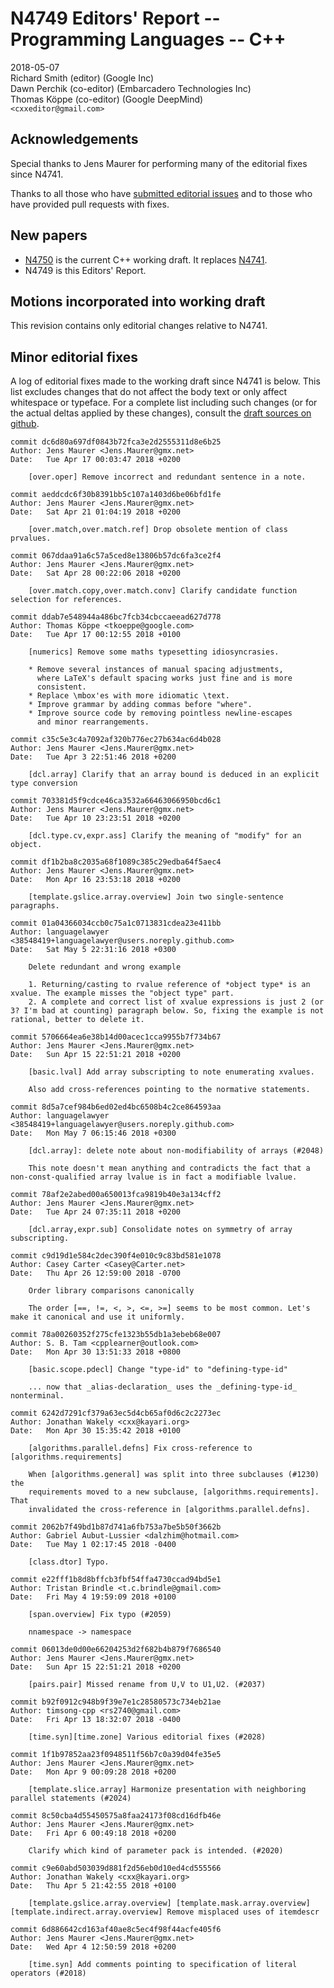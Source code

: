 # N4749 Editors' Report -- Programming Languages -- C++

2018-05-07  
Richard Smith (editor) (Google Inc)  
Dawn Perchik (co-editor) (Embarcadero Technologies Inc)  
Thomas Köppe (co-editor) (Google DeepMind)  
`<cxxeditor@gmail.com>`

## Acknowledgements

Special thanks to
Jens Maurer
for performing many of the editorial fixes since N4741.

Thanks to all those who have [submitted editorial
issues](https://github.com/cplusplus/draft/wiki/How-to-submit-an-editorial-issue)
and to those who have provided pull requests with fixes.

## New papers

- [N4750](http://wg21.link/n4750) is the current C++ working draft. It replaces [N4741](http://wg21.link/n4741).
- N4749 is this Editors' Report.

## Motions incorporated into working draft

This revision contains only editorial changes relative to N4741.

## Minor editorial fixes

A log of editorial fixes made to the working draft since N4741 is below.
This list excludes changes
that do not affect the body text or only affect whitespace or typeface. For a
complete list including such changes (or for the actual deltas applied by these
changes), consult the [draft sources on github](https://github.com/cplusplus/draft/compare/n4741...n4750).

    commit dc6d80a697df0843b72fca3e2d2555311d8e6b25
    Author: Jens Maurer <Jens.Maurer@gmx.net>
    Date:   Tue Apr 17 00:03:47 2018 +0200

        [over.oper] Remove incorrect and redundant sentence in a note.

    commit aeddcdc6f30b8391bb5c107a1403d6be06bfd1fe
    Author: Jens Maurer <Jens.Maurer@gmx.net>
    Date:   Sat Apr 21 01:04:19 2018 +0200

        [over.match,over.match.ref] Drop obsolete mention of class prvalues.

    commit 067ddaa91a6c57a5ced8e13806b57dc6fa3ce2f4
    Author: Jens Maurer <Jens.Maurer@gmx.net>
    Date:   Sat Apr 28 00:22:06 2018 +0200

        [over.match.copy,over.match.conv] Clarify candidate function selection for references.

    commit ddab7e548944a486bc7fcb34cbccaeead627d778
    Author: Thomas Köppe <tkoeppe@google.com>
    Date:   Tue Apr 17 00:12:55 2018 +0100

        [numerics] Remove some maths typesetting idiosyncrasies.

        * Remove several instances of manual spacing adjustments,
          where LaTeX's default spacing works just fine and is more
          consistent.
        * Replace \mbox'es with more idiomatic \text.
        * Improve grammar by adding commas before "where".
        * Improve source code by removing pointless newline-escapes
          and minor rearrangements.

    commit c35c5e3c4a7092af320b776ec27b634ac6d4b028
    Author: Jens Maurer <Jens.Maurer@gmx.net>
    Date:   Tue Apr 3 22:51:46 2018 +0200

        [dcl.array] Clarify that an array bound is deduced in an explicit type conversion

    commit 703381d5f9cdce46ca3532a66463066950bcd6c1
    Author: Jens Maurer <Jens.Maurer@gmx.net>
    Date:   Tue Apr 10 23:23:51 2018 +0200

        [dcl.type.cv,expr.ass] Clarify the meaning of "modify" for an object.

    commit df1b2ba8c2035a68f1089c385c29edba64f5aec4
    Author: Jens Maurer <Jens.Maurer@gmx.net>
    Date:   Mon Apr 16 23:53:18 2018 +0200

        [template.gslice.array.overview] Join two single-sentence paragraphs.

    commit 01a04366034ccb0c75a1c0713831cdea23e411bb
    Author: languagelawyer <38548419+languagelawyer@users.noreply.github.com>
    Date:   Sat May 5 22:31:16 2018 +0300

        Delete redundant and wrong example

        1. Returning/casting to rvalue reference of *object type* is an xvalue. The example misses the "object type" part.
        2. A complete and correct list of xvalue expressions is just 2 (or 3? I'm bad at counting) paragraph below. So, fixing the example is not rational, better to delete it.

    commit 5706664ea6e38b14d00acec1cca9955b7f734b67
    Author: Jens Maurer <Jens.Maurer@gmx.net>
    Date:   Sun Apr 15 22:51:21 2018 +0200

        [basic.lval] Add array subscripting to note enumerating xvalues.

        Also add cross-references pointing to the normative statements.

    commit 8d5a7cef984b6ed02ed4bc6508b4c2ce864593aa
    Author: languagelawyer <38548419+languagelawyer@users.noreply.github.com>
    Date:   Mon May 7 06:15:46 2018 +0300

        [dcl.array]: delete note about non-modifiability of arrays (#2048)

        This note doesn't mean anything and contradicts the fact that a non-const-qualified array lvalue is in fact a modifiable lvalue.

    commit 78af2e2abed00a650013fca9819b40e3a134cff2
    Author: Jens Maurer <Jens.Maurer@gmx.net>
    Date:   Tue Apr 24 07:35:11 2018 +0200

        [dcl.array,expr.sub] Consolidate notes on symmetry of array subscripting.

    commit c9d19d1e584c2dec390f4e010c9c83bd581e1078
    Author: Casey Carter <Casey@Carter.net>
    Date:   Thu Apr 26 12:59:00 2018 -0700

        Order library comparisons canonically

        The order [==, !=, <, >, <=, >=] seems to be most common. Let's make it canonical and use it uniformly.

    commit 78a00260352f275cfe1323b55db1a3ebeb68e007
    Author: S. B. Tam <cpplearner@outlook.com>
    Date:   Mon Apr 30 13:51:33 2018 +0800

        [basic.scope.pdecl] Change "type-id" to "defining-type-id"

        ... now that _alias-declaration_ uses the _defining-type-id_ nonterminal.

    commit 6242d7291cf379a63ec5d4cb65af0d6c2c2273ec
    Author: Jonathan Wakely <cxx@kayari.org>
    Date:   Mon Apr 30 15:35:42 2018 +0100

        [algorithms.parallel.defns] Fix cross-reference to [algorithms.requirements]

        When [algorithms.general] was split into three subclauses (#1230) the
        requirements moved to a new subclause, [algorithms.requirements]. That
        invalidated the cross-reference in [algorithms.parallel.defns].

    commit 2062b7f49bd1b87d741a6fb753a7be5b50f3662b
    Author: Gabriel Aubut-Lussier <dalzhim@hotmail.com>
    Date:   Tue May 1 02:17:45 2018 -0400

        [class.dtor] Typo.

    commit e22fff1b8d8bffcb3fbf54ffa4730ccad94bd5e1
    Author: Tristan Brindle <t.c.brindle@gmail.com>
    Date:   Fri May 4 19:59:09 2018 +0100

        [span.overview] Fix typo (#2059)

        nnamespace -> namespace

    commit 06013de0d00e66204253d2f682b4b879f7686540
    Author: Jens Maurer <Jens.Maurer@gmx.net>
    Date:   Sun Apr 15 22:51:21 2018 +0200

        [pairs.pair] Missed rename from U,V to U1,U2. (#2037)

    commit b92f0912c948b9f39e7e1c28580573c734eb21ae
    Author: timsong-cpp <rs2740@gmail.com>
    Date:   Fri Apr 13 18:32:07 2018 -0400

        [time.syn][time.zone] Various editorial fixes (#2028)

    commit 1f1b97852aa23f0948511f56b7c0a39d04fe35e5
    Author: Jens Maurer <Jens.Maurer@gmx.net>
    Date:   Mon Apr 9 00:09:28 2018 +0200

        [template.slice.array] Harmonize presentation with neighboring parallel statements (#2024)

    commit 8c50cba4d55450575a8faa24173f08cd16dfb46e
    Author: Jens Maurer <Jens.Maurer@gmx.net>
    Date:   Fri Apr 6 00:49:18 2018 +0200

        Clarify which kind of parameter pack is intended. (#2020)

    commit c9e60abd503039d881f2d56eb0d10ed4cd555566
    Author: Jonathan Wakely <cxx@kayari.org>
    Date:   Thu Apr 5 21:42:55 2018 +0100

        [template.gslice.array.overview] [template.mask.array.overview] [template.indirect.array.overview] Remove misplaced uses of itemdescr

    commit 6d886642cd163af40ae8c5ec4f98f44acfe405f6
    Author: Jens Maurer <Jens.Maurer@gmx.net>
    Date:   Wed Apr 4 12:50:59 2018 +0200

        [time.syn] Add comments pointing to specification of literal operators (#2018)
